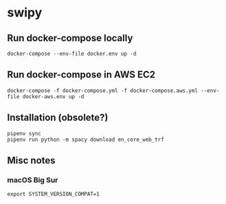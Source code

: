 # swipy

## Run docker-compose locally

```
docker-compose --env-file docker.env up -d
```

## Run docker-compose in AWS EC2

```
docker-compose -f docker-compose.yml -f docker-compose.aws.yml --env-file docker-aws.env up -d
```

## Installation (obsolete?)
```
pipenv sync
pipenv run python -m spacy download en_core_web_trf
```

## Misc notes

### macOS Big Sur

```
export SYSTEM_VERSION_COMPAT=1
```
